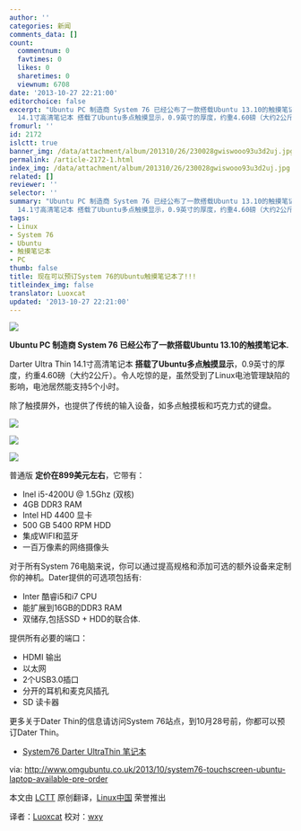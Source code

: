 ```yaml
---
author: ''
categories: 新闻
comments_data: []
count:
  commentnum: 0
  favtimes: 0
  likes: 0
  sharetimes: 0
  viewnum: 6708
date: '2013-10-27 22:21:00'
editorchoice: false
excerpt: "Ubuntu PC 制造商 System 76 已经公布了一款搭载Ubuntu 13.10的触摸笔记本.\r\nDarter Ultra Thin
  14.1寸高清笔记本 搭载了Ubuntu多点触摸显示，0.9英寸的厚度，约重4.60磅（大约2公斤）。令人吃惊的是，虽然受到了Linu ..."
fromurl: ''
id: 2172
islctt: true
banner_img: /data/attachment/album/201310/26/230028gwiswooo93u3d2uj.jpg
permalink: /article-2172-1.html
index_img: /data/attachment/album/201310/26/230028gwiswooo93u3d2uj.jpg.thumb.jpg
related: []
reviewer: ''
selector: ''
summary: "Ubuntu PC 制造商 System 76 已经公布了一款搭载Ubuntu 13.10的触摸笔记本.\r\nDarter Ultra Thin
  14.1寸高清笔记本 搭载了Ubuntu多点触摸显示，0.9英寸的厚度，约重4.60磅（大约2公斤）。令人吃惊的是，虽然受到了Linu ..."
tags:
- Linux
- System 76
- Ubuntu
- 触摸笔记本
- PC
thumb: false
title: 现在可以预订System 76的Ubuntu触摸笔记本了!!!
titleindex_img: false
translator: Luoxcat
updated: '2013-10-27 22:21:00'
---
```


![](/data/attachment/album/201310/26/230028gwiswooo93u3d2uj.jpg)


**Ubuntu PC 制造商 System 76 已经公布了一款搭载Ubuntu 13.10的触摸笔记本.**


Darter Ultra Thin 14.1寸高清笔记本 **搭载了Ubuntu多点触摸显示**，0.9英寸的厚度，约重4.60磅（大约2公斤）。令人吃惊的是，虽然受到了Linux电池管理缺陷的影响，电池居然能支持5个小时。


除了触摸屏外，也提供了传统的输入设备，如多点触摸板和巧克力式的键盘。


 ![](/data/attachment/album/201310/26/230031w07w3y9a2za28795.jpg)


![](/data/attachment/album/201310/26/230033m8jiqnc1y9111jkl.jpg)


 ![](/data/attachment/album/201310/26/230035pb9oq2xu6bqt1qqn.jpg)


 


普通版 **定价在899美元左右**，它带有：


* Inel i5-4200U @ 1.5Ghz (双核)
* 4GB DDR3 RAM
* Intel HD 4400 显卡
* 500 GB 5400 RPM HDD
* 集成WIFI和蓝牙
* 一百万像素的网络摄像头


对于所有System 76电脑来说，你可以通过提高规格和添加可选的额外设备来定制你的神机。Dater提供的可选项包括有:


* Inter 酷睿i5和i7 CPU
* 能扩展到16GB的DDR3 RAM
* 双储存,包括SSD + HDD的联合体.


提供所有必要的端口：


* HDMI 输出
* 以太网
* 2个USB3.0插口
* 分开的耳机和麦克风插孔
* SD 读卡器


更多关于Dater Thin的信息请访问System 76站点，到10月28号前，你都可以预订Dater Thin。


* [System76 Darter UltraThin 笔记本](https://www.system76.com/laptops/model/daru4)


 


via: <http://www.omgubuntu.co.uk/2013/10/system76-touchscreen-ubuntu-laptop-available-pre-order>


本文由 [LCTT](https://github.com/LCTT/TranslateProject) 原创翻译，[Linux中国](http://linux.cn/) 荣誉推出


译者：[Luoxcat](https://github.com/Luoxcat) 校对：[wxy](https://github.com/wxy)